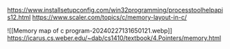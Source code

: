 https://www.installsetupconfig.com/win32programming/processtoolhelpapis12.html
https://www.scaler.com/topics/c/memory-layout-in-c/

![[Memory map of  c program-20240227131650121.webp]]
https://icarus.cs.weber.edu/~dab/cs1410/textbook/4.Pointers/memory.html
